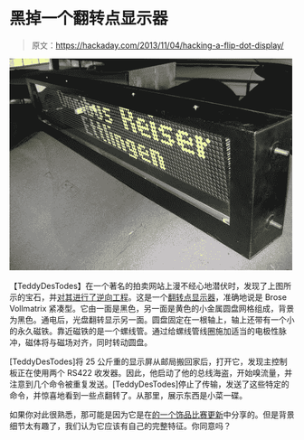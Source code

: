 # 黑掉一个翻转点显示器

> 原文：<https://hackaday.com/2013/11/04/hacking-a-flip-dot-display/>

[![](img/61dba27dd487d24dcebbbb8f618e6326.png)](http://hackaday.com/wp-content/uploads/2013/11/687474703a2f2f692e696d6775722e636f6d2f4c786e6b742e6a7067.jpg)

【TeddyDesTodes】在一个著名的拍卖网站上漫不经心地潜伏时，发现了上图所示的宝石，并[对其进行了逆向工程](https://github.com/TeddyDesTodes/Brose-Vollmatrix/wiki/Hacking-the-Brose-Vollmatrix-compact)。这是一个[翻转点显示器](http://en.wikipedia.org/wiki/Flip-disc_display)，准确地说是 Brose Vollmatrix 紧凑型。它由一面是黑色，另一面是黄色的小金属圆盘网格组成，背景为黑色。通电后，光盘翻转显示另一面。圆盘固定在一根轴上，轴上还带有一个小的永久磁铁。靠近磁铁的是一个螺线管。通过给螺线管线圈施加适当的电极性脉冲，磁体将与磁场对齐，同时转动圆盘。

[TeddyDesTodes]将 25 公斤重的显示屏从邮局搬回家后，打开它，发现主控制板正在使用两个 RS422 收发器。因此，他启动了他的总线海盗，开始嗅流量，并注意到几个命令被重复发送。[TeddyDesTodes]停止了传输，发送了这些特定的命令，并惊喜地看到一些点翻转了。从那里，展示东西是小菜一碟。

如果你对此很熟悉，那可能是因为它是在[的一个饰品比赛更新](http://hackaday.com/2013/11/01/trinket-contest-update-5/)中分享的。但是背景细节太有趣了，我们认为它应该有自己的完整特征。你同意吗？